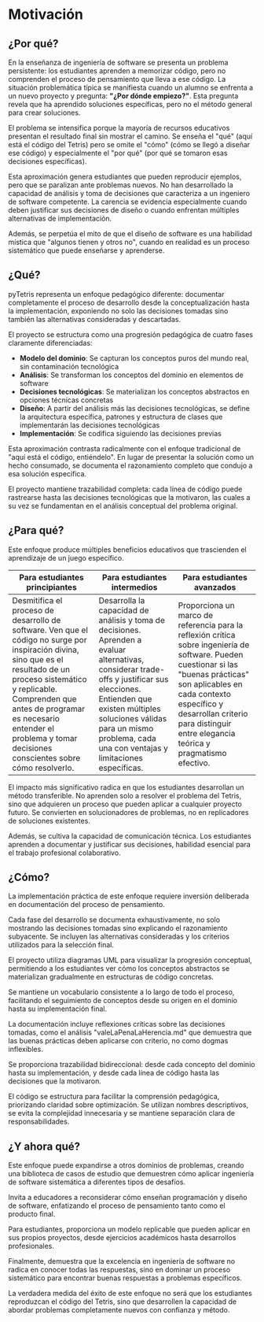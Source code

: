 # Motivación

## ¿Por qué?

En la enseñanza de ingeniería de software se presenta un problema persistente: los estudiantes aprenden a memorizar código, pero no comprenden el proceso de pensamiento que lleva a ese código. La situación problemática típica se manifiesta cuando un alumno se enfrenta a un nuevo proyecto y pregunta: **"¿Por dónde empiezo?"**. Esta pregunta revela que ha aprendido soluciones específicas, pero no el método general para crear soluciones.

El problema se intensifica porque la mayoría de recursos educativos presentan el resultado final sin mostrar el camino. Se enseña el "qué" (aquí está el código del Tetris) pero se omite el "cómo" (cómo se llegó a diseñar ese código) y especialmente el "por qué" (por qué se tomaron esas decisiones específicas).

Esta aproximación genera estudiantes que pueden reproducir ejemplos, pero que se paralizan ante problemas nuevos. No han desarrollado la capacidad de análisis y toma de decisiones que caracteriza a un ingeniero de software competente. La carencia se evidencia especialmente cuando deben justificar sus decisiones de diseño o cuando enfrentan múltiples alternativas de implementación.

Además, se perpetúa el mito de que el diseño de software es una habilidad mística que "algunos tienen y otros no", cuando en realidad es un proceso sistemático que puede enseñarse y aprenderse.

## ¿Qué?

pyTetris representa un enfoque pedagógico diferente: documentar completamente el proceso de desarrollo desde la conceptualización hasta la implementación, exponiendo no solo las decisiones tomadas sino también las alternativas consideradas y descartadas.

El proyecto se estructura como una progresión pedagógica de cuatro fases claramente diferenciadas:

- **Modelo del dominio**: Se capturan los conceptos puros del mundo real, sin contaminación tecnológica
- **Análisis**: Se transforman los conceptos del dominio en elementos de software
- **Decisiones tecnológicas**: Se materializan los conceptos abstractos en opciones técnicas concretas
- **Diseño**: A partir del análisis más las decisiones tecnológicas, se define la arquitectura específica, patrones y estructura de clases que implementarán las decisiones tecnológicas
- **Implementación**: Se codifica siguiendo las decisiones previas

Esta aproximación contrasta radicalmente con el enfoque tradicional de "aquí está el código, entiéndelo". En lugar de presentar la solución como un hecho consumado, se documenta el razonamiento completo que condujo a esa solución específica.

El proyecto mantiene trazabilidad completa: cada línea de código puede rastrearse hasta las decisiones tecnológicas que la motivaron, las cuales a su vez se fundamentan en el análisis conceptual del problema original.

## ¿Para qué?

Este enfoque produce múltiples beneficios educativos que trascienden el aprendizaje de un juego específico.

<div align=center>

|Para estudiantes principiantes|Para estudiantes intermedios|Para estudiantes avanzados|
|-|-|-|
|Desmitifica el proceso de desarrollo de software. Ven que el código no surge por inspiración divina, sino que es el resultado de un proceso sistemático y replicable. Comprenden que antes de programar es necesario entender el problema y tomar decisiones conscientes sobre cómo resolverlo.|Desarrolla la capacidad de análisis y toma de decisiones. Aprenden a evaluar alternativas, considerar trade-offs y justificar sus elecciones. Entienden que existen múltiples soluciones válidas para un mismo problema, cada una con ventajas y limitaciones específicas.|Proporciona un marco de referencia para la reflexión crítica sobre ingeniería de software. Pueden cuestionar si las "buenas prácticas" son aplicables en cada contexto específico y desarrollan criterio para distinguir entre elegancia teórica y pragmatismo efectivo.

</div>

El impacto más significativo radica en que los estudiantes desarrollan un método transferible. No aprenden solo a resolver el problema del Tetris, sino que adquieren un proceso que pueden aplicar a cualquier proyecto futuro. Se convierten en solucionadores de problemas, no en replicadores de soluciones existentes.

Además, se cultiva la capacidad de comunicación técnica. Los estudiantes aprenden a documentar y justificar sus decisiones, habilidad esencial para el trabajo profesional colaborativo.

## ¿Cómo?

La implementación práctica de este enfoque requiere inversión deliberada en documentación del proceso de pensamiento.

Cada fase del desarrollo se documenta exhaustivamente, no solo mostrando las decisiones tomadas sino explicando el razonamiento subyacente. Se incluyen las alternativas consideradas y los criterios utilizados para la selección final.

El proyecto utiliza diagramas UML para visualizar la progresión conceptual, permitiendo a los estudiantes ver cómo los conceptos abstractos se materializan gradualmente en estructuras de código concretas.

Se mantiene un vocabulario consistente a lo largo de todo el proceso, facilitando el seguimiento de conceptos desde su origen en el dominio hasta su implementación final.

La documentación incluye reflexiones críticas sobre las decisiones tomadas, como el análisis "valeLaPenaLaHerencia.md" que demuestra que las buenas prácticas deben aplicarse con criterio, no como dogmas inflexibles.

Se proporciona trazabilidad bidireccional: desde cada concepto del dominio hasta su implementación, y desde cada línea de código hasta las decisiones que la motivaron.

El código se estructura para facilitar la comprensión pedagógica, priorizando claridad sobre optimización. Se utilizan nombres descriptivos, se evita la complejidad innecesaria y se mantiene separación clara de responsabilidades.

## ¿Y ahora qué?

Este enfoque puede expandirse a otros dominios de problemas, creando una biblioteca de casos de estudio que demuestren cómo aplicar ingeniería de software sistemática a diferentes tipos de desafíos.

Invita a educadores a reconsiderar cómo enseñan programación y diseño de software, enfatizando el proceso de pensamiento tanto como el producto final.

Para estudiantes, proporciona un modelo replicable que pueden aplicar en sus propios proyectos, desde ejercicios académicos hasta desarrollos profesionales.

Finalmente, demuestra que la excelencia en ingeniería de software no radica en conocer todas las respuestas, sino en dominar un proceso sistemático para encontrar buenas respuestas a problemas específicos.

La verdadera medida del éxito de este enfoque no será que los estudiantes reproduzcan el código del Tetris, sino que desarrollen la capacidad de abordar problemas completamente nuevos con confianza y método.
